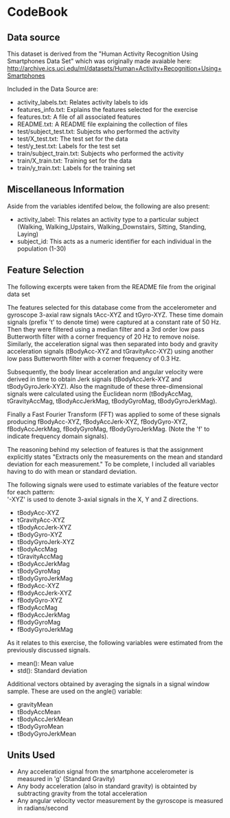 # CodeBook

## Data source

This dataset is derived from the "Human Activity Recognition Using Smartphones Data Set" which was originally made avaiable here: http://archive.ics.uci.edu/ml/datasets/Human+Activity+Recognition+Using+Smartphones

Included in the Data Source are:
- activity_labels.txt: Relates activity labels to ids
- features_info.txt: Explains the features selected for the exercise
- features.txt: A file of all associated features
- README.txt: A README file explaining the collection of files
- test/subject_test.txt: Subjects who performed the activity
- test/X_test.txt: The test set for the data
- test/y_test.txt: Labels for the test set
- train/subject_train.txt: Subjects who performed the activity
- train/X_train.txt: Training set for the data
- train/y_train.txt: Labels for the training set

## Miscellaneous Information

Aside from the variables identifed below, the following are also present:
- activity_label: This relates an activity type to a particular subject (Walking, Walking_Upstairs, Walking_Downstairs, Sitting, Standing, Laying)
- subject_id: This acts as a numeric identifier for each individual in the population (1-30)

## Feature Selection 

The following excerpts were taken from the README file from the original data set

The features selected for this database come from the accelerometer and gyroscope 3-axial raw signals tAcc-XYZ and tGyro-XYZ. These time domain signals (prefix 't' to denote time) were captured at a constant rate of 50 Hz. Then they were filtered using a median filter and a 3rd order low pass Butterworth filter with a corner frequency of 20 Hz to remove noise. Similarly, the acceleration signal was then separated into body and gravity acceleration signals (tBodyAcc-XYZ and tGravityAcc-XYZ) using another low pass Butterworth filter with a corner frequency of 0.3 Hz. 

Subsequently, the body linear acceleration and angular velocity were derived in time to obtain Jerk signals (tBodyAccJerk-XYZ and tBodyGyroJerk-XYZ). Also the magnitude of these three-dimensional signals were calculated using the Euclidean norm (tBodyAccMag, tGravityAccMag, tBodyAccJerkMag, tBodyGyroMag, tBodyGyroJerkMag). 

Finally a Fast Fourier Transform (FFT) was applied to some of these signals producing fBodyAcc-XYZ, fBodyAccJerk-XYZ, fBodyGyro-XYZ, fBodyAccJerkMag, fBodyGyroMag, fBodyGyroJerkMag. (Note the 'f' to indicate frequency domain signals). 

The reasoning behind my selection of features is that the assignment explicitly states "Extracts only the measurements on the mean and standard deviation for each measurement."
To be complete, I included all variables having to do with mean or standard deviation.

The following signals were used to estimate variables of the feature vector for each pattern:  
'-XYZ' is used to denote 3-axial signals in the X, Y and Z directions.

* tBodyAcc-XYZ
* tGravityAcc-XYZ
* tBodyAccJerk-XYZ
* tBodyGyro-XYZ
* tBodyGyroJerk-XYZ
* tBodyAccMag
* tGravityAccMag
* tBodyAccJerkMag
* tBodyGyroMag
* tBodyGyroJerkMag
* fBodyAcc-XYZ
* fBodyAccJerk-XYZ
* fBodyGyro-XYZ
* fBodyAccMag
* fBodyAccJerkMag
* fBodyGyroMag
* fBodyGyroJerkMag

As it relates to this exercise, the following variables were estimated from the previously discussed signals.

* mean(): Mean value
* std(): Standard deviation

Additional vectors obtained by averaging the signals in a signal window sample. These are used on the angle() variable:

* gravityMean
* tBodyAccMean
* tBodyAccJerkMean
* tBodyGyroMean
* tBodyGyroJerkMean

## Units Used

- Any acceleration signal from the smartphone accelerometer is measured in 'g' (Standard Gravity)
- Any body acceleration (also in standard gravity) is obtainted by subtracting gravity from the total acceleration
- Any angular velocity vector measurement by the gyroscope is measured in radians/second 
